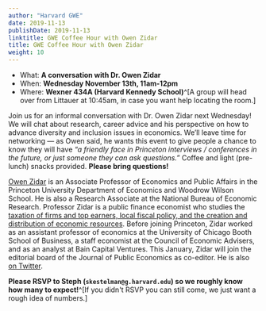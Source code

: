 ```yaml
---
author: "Harvard GWE"
date: 2019-11-13
publishDate: 2019-11-13
linktitle: GWE Coffee Hour with Owen Zidar
title: GWE Coffee Hour with Owen Zidar
weight: 10
---
```


- What: **A conversation with Dr. Owen Zidar**
- When: **Wednesday November 13th, 11am-12pm**
- Where: **Wexner 434A (Harvard Kennedy School)**^[A group will head over from Littauer at 10:45am, in case you want help locating the room.]

Join us for an informal conversation with Dr. Owen Zidar next Wednesday! We will chat about research, career advice and his perspective on how to advance diversity and inclusion issues in economics. We’ll leave time for networking — as Owen said, he wants this event to give people a chance to know they will have *“a friendly face in Princeton interviews / conferences in the future, or just someone they can ask questions.”*  Coffee and light (pre-lunch) snacks provided. **Please bring questions!**

[Owen Zidar](https://scholar.princeton.edu/zidar) is an Associate Professor of Economics and Public Affairs in the Princeton University Department of Economics and Woodrow Wilson School. He is also a Research Associate at the National Bureau of Economic Research. Professor Zidar is a public finance economist who studies the [taxation of firms and top earners, local fiscal policy, and the creation and distribution of economic resources](https://scholar.princeton.edu/zidar/publications). Before joining Princeton, Zidar worked as an assistant professor of economics at the University of Chicago Booth School of Business, a staff economist at the Council of Economic Advisers, and as an analyst at Bain Capital Ventures. This January, Zidar will join the editorial board of the Journal of Public Economics as co-editor.  He is also [on Twitter](https://twitter.com/omzidar). 

**Please RSVP to Steph (`skestelman@g.harvard.edu`) so we roughly know how many to expect!**^[If you didn't RSVP you can still come, we just want a rough idea of numbers.]
